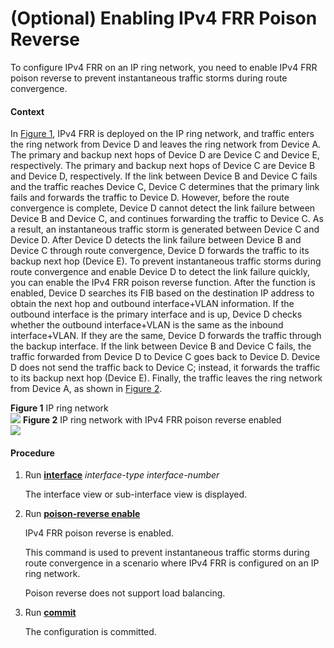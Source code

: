 (Optional) Enabling IPv4 FRR Poison Reverse
===========================================

To configure IPv4 FRR on an IP ring network, you need to enable IPv4 FRR poison reverse to prevent instantaneous traffic storms during route convergence.

#### Context

In [Figure 1](#EN-US_TASK_0000001171202888__fig20345859153119), IPv4 FRR is deployed on the IP ring network, and traffic enters the ring network from Device D and leaves the ring network from Device A. The primary and backup next hops of Device D are Device C and Device E, respectively. The primary and backup next hops of Device C are Device B and Device D, respectively. If the link between Device B and Device C fails and the traffic reaches Device C, Device C determines that the primary link fails and forwards the traffic to Device D. However, before the route convergence is complete, Device D cannot detect the link failure between Device B and Device C, and continues forwarding the traffic to Device C. As a result, an instantaneous traffic storm is generated between Device C and Device D. After Device D detects the link failure between Device B and Device C through route convergence, Device D forwards the traffic to its backup next hop (Device E). To prevent instantaneous traffic storms during route convergence and enable Device D to detect the link failure quickly, you can enable the IPv4 FRR poison reverse function. After the function is enabled, Device D searches its FIB based on the destination IP address to obtain the next hop and outbound interface+VLAN information. If the outbound interface is the primary interface and is up, Device D checks whether the outbound interface+VLAN is the same as the inbound interface+VLAN. If they are the same, Device D forwards the traffic through the backup interface. If the link between Device B and Device C fails, the traffic forwarded from Device D to Device C goes back to Device D. Device D does not send the traffic back to Device C; instead, it forwards the traffic to its backup next hop (Device E). Finally, the traffic leaves the ring network from Device A, as shown in [Figure 2](#EN-US_TASK_0000001171202888__fig8430154133319).

**Figure 1** IP ring network  
![](figure/en-us_image_0000001171366606.png)
**Figure 2** IP ring network with IPv4 FRR poison reverse enabled  
![](figure/en-us_image_0000001171206668.png)

#### Procedure

1. Run [**interface**](cmdqueryname=interface) *interface-type* *interface-number*
   
   
   
   The interface view or sub-interface view is displayed.
2. Run [**poison-reverse enable**](cmdqueryname=poison-reverse+enable)
   
   
   
   IPv4 FRR poison reverse is enabled.
   
   
   
   This command is used to prevent instantaneous traffic storms during route convergence in a scenario where IPv4 FRR is configured on an IP ring network.
   
   Poison reverse does not support load balancing.
3. Run [**commit**](cmdqueryname=commit)
   
   
   
   The configuration is committed.